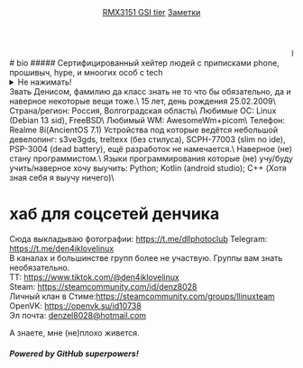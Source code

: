 <header>
<nav>
    <a href="tier-8i">RMX3151 GSI tier</a>
    <a href="notes">Заметки</a>
</nav>
</header>
<marquee>lovelinux</marquee>
# bio
##### Сертифицированный хейтер людей с приписками phone, прошивыч, hype, и мноогих особ с tech
 <details>
	<summary>Не нажимать!</summary> 
	Он/его, би, короче весёлый
</details>
 Звать Денисом, фамилию да класс знать не то что бы обязательно, да и наверное некоторые вещи тоже.\
 15 лет, день рождения <time>25.02.2009</time>\
 Страна/регион: Россия, Волгоградская область\
 Любимые ОС: Linux (Debian 13 sid), FreeBSD\
 Любимый WM: AwesomeWm+picom\
 Телефон: Realme 8i(AncientOS 7.1)
 Устройства под которые ведётся небольшой девелопинг: s3ve3gds, treltexx (без стилуса), SCPH-77003 (slim no ide), PSP-3004 (dead battery), ещё разработок не намечается.\
 Наверное (не) стану программистом.\
 Языки программирования которые (не) учу/буду учить/наверное хочу выучить: Python; Kotlin (android studio); C++ (Хотя зная себя я выучу ничего)\

# хаб для соцсетей денчика 
Сюда выкладываю фотографии: <https://t.me/dllphotoclub>
Telegram: <https://t.me/den4iklovelinux>\
В каналах и большинстве групп более не участвую. Группы вам знать необязательно.\
ТТ: <https://www.tiktok.com/@den4iklovelinux>\
Steam: <https://steamcommunity.com/id/denz8028>\
Личный клан в Стиме:<https://steamcommunity.com/groups/llinuxteam>\
OpenVK: <https://openvk.su/id10738>\
Эл почта: denzel8028@hotmail.com

<footer>
  А знаете, мне (не)плохо живется.
</footer>

##### Powered by GitHub superpowers!
